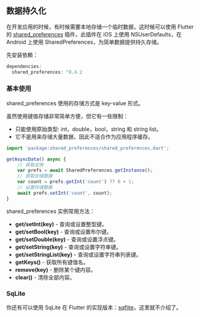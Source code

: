 
## 数据持久化
在开发应用的时候，有时候需要本地存储一个临时数据，这时候可以使用 Flutter 的 [shared_preferences](https://pub.flutter-io.cn/packages/shared_preferences) 插件，此插件在 iOS 上使用 NSUserDefaults，在 Android 上使用 SharedPreferences，为简单数据提供持久存储。

先安装依赖：

```js
dependencies:
  shared_preferences: ^0.4.2
```

### 基本使用
shared_preferences 使用的存储方式是 key-value 形式。

虽然使用键值存储非常简单方便，但它有一些限制：

- 只能使用原始类型: int，double，bool，string 和 string list。
- 它不是用来存储大量数据，因此不适合作为应用程序缓存。

```js
import 'package:shared_preferences/shared_preferences.dart';

getAsyncData() async {
    // 获取实例
    var prefs = await SharedPreferences.getInstance();
    // 获取存储数据
    var count = prefs.getInt('count') ?? 0 + 1;
    // 设置存储数据
    await prefs.setInt('count', count);
}
```

shared_preferences 实例常用方法：
- **get/setInt(key)** - 查询或设置整型键。
- **get/setBool(key)** - 查询或设置布尔键。
- **get/setDouble(key)** - 查询或设置浮点键。
- **get/setString(key)** - 查询或设置字符串键。
- **get/setStringList(key)** - 查询或设置字符串列表键。
- **getKeys()** - 获取所有键值名。
- **remove(key)** - 删除某个键内容。
- **clear()** - 清除全部内容。

### SqLite
你还有可以使用 SqLite 在 Flutter 的实现版本：[sqflite](https://pub.flutter-io.cn/packages/sqflite)，这里就不介绍了。


